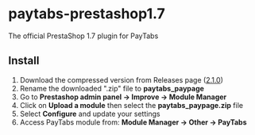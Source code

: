 # paytabs-prestashop1.7
The official PrestaShop 1.7 plugin for PayTabs


## Install
1. Download the compressed version from Releases page ([2.1.0](https://github.com/paytabscom/paytabs-prestashop1.7/releases/download/2.1.0/paytabs_paypage.zip))
2. Rename the downloaded ".zip" file to **paytabs_paypage**
3. Go to **Prestashop admin panel -> Improve -> Module Manager**
4. Click on **Upload a module** then select the **paytabs_paypage.zip** file
5. Select **Configure** and update your settings
6. Access PayTabs module from: **Module Manager -> Other -> PayTabs**
